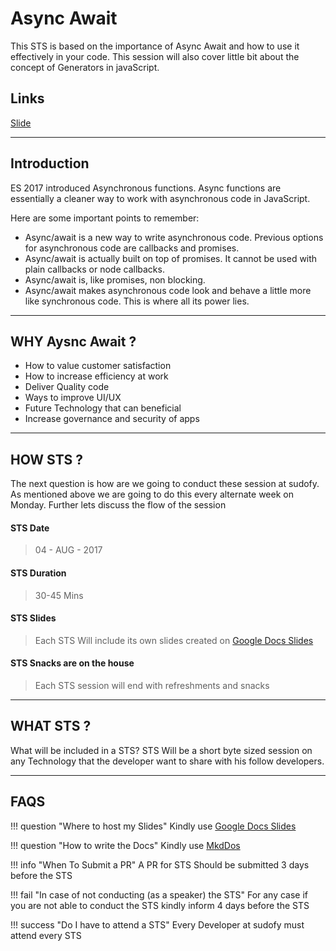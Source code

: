 # Async Await
This STS is based on the importance of Async Await and how to use it effectively in your code. This session will also cover little bit about the concept of Generators in javaScript.

## Links
[Slide](http://bit.ly/2Gm15gB)
___
## Introduction
ES 2017 introduced Asynchronous functions. Async functions are essentially a cleaner way to work with asynchronous code in JavaScript.

Here are some important points to remember:
* Async/await is a new way to write asynchronous code. Previous options for asynchronous code are callbacks and promises.
* Async/await is actually built on top of promises. It cannot be used with plain callbacks or node callbacks.
* Async/await is, like promises, non blocking.
* Async/await makes asynchronous code look and behave a little more like synchronous code. This is where all its power lies.

___

## WHY Aysnc Await ?

* How to value customer satisfaction
* How to increase efficiency at work
* Deliver Quality code
* Ways to improve UI/UX
* Future Technology that can beneficial
* Increase governance and security of apps 

___

## HOW STS ?

The next question is how are we going to conduct these session at sudofy. As mentioned above we are going to do this every alternate week on Monday. Further lets discuss the flow of the session 

#### STS Date
> 04 - AUG - 2017

#### STS Duration
> 30-45 Mins 


#### STS Slides
> Each STS Will include its own slides created on [Google Docs Slides](https://www.google.com/slides/about/)

#### STS Snacks are on the house
> Each STS session will end with refreshments and snacks 

___

## WHAT STS ?

What will be included in a STS? STS Will be a short byte sized session on any Technology that the developer want to share with his follow developers.
___

## FAQS

!!! question "Where to host my Slides"
    Kindly use [Google Docs Slides](https://www.google.com/slides/about/)

!!! question "How to write the Docs"
    Kindly use [MkdDos](http://www.mkdocs.org/)

!!! info "When To Submit a PR"
    A PR for STS Should be submitted 3 days before the STS

!!! fail "In case of not conducting (as a speaker) the STS"
    For any case if you are not able to conduct the STS kindly inform 4 days before the STS

!!! success "Do I have to attend a STS"
    Every Developer at sudofy must attend every STS
